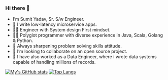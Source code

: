 ### Hi there 👋

- I’m Sumit Yadav, Sr. S/w Engineer.
- 🤝 I write low-latency microservice apps.
- 👨‍💻 Engineer with System design First mindset.
- 👨‍💻 Polyglot programmer with diverse experience in Java, Scala, Golang & Python.
- 🌱 Always sharpening problem solving skills attitude.
- 👯 I’m looking to collaborate on an open source project.
- 🌟 I have also worked as a Data Engineer, where i wrote data systems capable of handling millions of records.

[![My's GitHub stats](https://github-readme-stats.vercel.app/api?username=sumitya&&show_icons=true&theme=dark)](https://github.com/anuraghazra/github-readme-stats)
[![Top Langs](https://github-readme-stats.vercel.app/api/top-langs/?username=sumitya&layout=compact)](https://github.com/anuraghazra/github-readme-stats)

